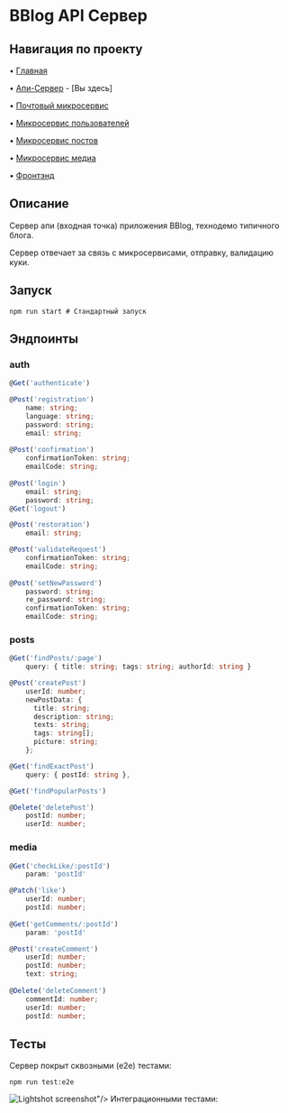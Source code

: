 # BBlog API Сервер

## Навигация по проекту
• [Главная](https://github.com/Avangardio/blog/tree/master)


• [Апи-Сервер](https://github.com/Avangardio/blog/tree/master/nestjs/entrance) - [Вы здесь]

• [Почтовый микросервис](https://github.com/Avangardio/blog/tree/master/nestjs/mailMicroservice)

• [Микросервис пользователей](https://github.com/Avangardio/blog/tree/master/nestjs/authMicroservice)

• [Микросервис постов](https://github.com/Avangardio/blog/tree/master/nestjs/postsMicroservice)

• [Микросервис медиа](https://github.com/Avangardio/blog/tree/master/nestjs/mediaMicroservice)

• [Фронтэнд](https://github.com/Avangardio/blog/tree/master/blog-f)


## Описание
Сервер апи (входная точка) приложения BBlog, технодемо типичного блога.

Сервер отвечает за связь с микросервисами, отправку, валидацию куки.
## Запуск
```
npm run start # Стандартный запуск
```

## Эндпоинты
### auth
```typescript
@Get('authenticate')

@Post('registration')
    name: string;
    language: string;
    password: string;
    email: string;
    
@Post('confirmation')
    confirmationToken: string;
    emailCode: string;
    
@Post('login')
    email: string;
    password: string;
@Get('logout')

@Post('restoration')
    email: string;

@Post('validateRequest')
    confirmationToken: string;
    emailCode: string;
    
@Post('setNewPassword')
    password: string;
    re_password: string;
    confirmationToken: string;
    emailCode: string;
```    
### posts
```typescript
@Get('findPosts/:page')
    query: { title: string; tags: string; authorId: string }

@Post('createPost')
    userId: number;
    newPostData: {
      title: string;
      description: string;
      texts: string;
      tags: string[];
      picture: string;
    };

@Get('findExactPost')
    query: { postId: string },

@Get('findPopularPosts')

@Delete('deletePost')
    postId: number;
    userId: number;
```

### media
```typescript
@Get('checkLike/:postId')
    param: 'postId'

@Patch('like')
    userId: number;
    postId: number;
    
@Get('getComments/:postId')
    param: 'postId'

@Post('createComment')
    userId: number;
    postId: number;
    text: string;
    
@Delete('deleteComment')
    commentId: number;
    userId: number;
    postId: number;
```
## Тесты
Сервер покрыт сквозными (е2е) тестами:
```
npm run test:e2e
```
<img class="no-click screenshot-image" src="https://img001.prntscr.com/file/img001/Ok-4AqROQSiUjhWNBKxNsQ.png" alt="Lightshot screenshot" id="screenshot-image" image-id="2c4rvsp">"/>
Интеграционными тестами: